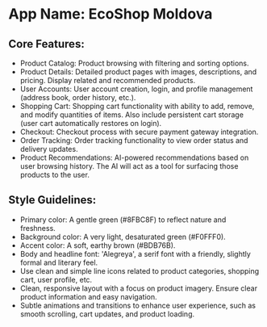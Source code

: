 # **App Name**: EcoShop Moldova

## Core Features:

- Product Catalog: Product browsing with filtering and sorting options.
- Product Details: Detailed product pages with images, descriptions, and pricing. Display related and recommended products.
- User Accounts: User account creation, login, and profile management (address book, order history, etc.).
- Shopping Cart: Shopping cart functionality with ability to add, remove, and modify quantities of items. Also include persistent cart storage (user cart automatically restores on login).
- Checkout: Checkout process with secure payment gateway integration.
- Order Tracking: Order tracking functionality to view order status and delivery updates.
- Product Recommendations: AI-powered recommendations based on user browsing history. The AI will act as a tool for surfacing those products to the user.

## Style Guidelines:

- Primary color: A gentle green (#8FBC8F) to reflect nature and freshness.
- Background color: A very light, desaturated green (#F0FFF0).
- Accent color: A soft, earthy brown (#BDB76B).
- Body and headline font: 'Alegreya', a serif font with a friendly, slightly formal and literary feel.
- Use clean and simple line icons related to product categories, shopping cart, user profile, etc.
- Clean, responsive layout with a focus on product imagery. Ensure clear product information and easy navigation.
- Subtle animations and transitions to enhance user experience, such as smooth scrolling, cart updates, and product loading.